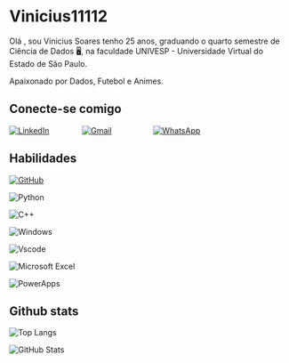 # Vinicius11112
Olá , sou Vinicius Soares tenho 25 anos, graduando o quarto semestre de Ciência de Dados 🖥, na faculdade UNIVESP - Universidade Virtual do Estado de São Paulo. 
        

Apaixonado por Dados, Futebol e Animes.

## Conecte-se comigo
[![LinkedIn](https://img.shields.io/badge/LinkedIn-0077B5?style=for-the-badge&logo=linkedin&logoColor=white)](https://www.linkedin.com/in/vinicius-soares-9a8bb01a3/)  
             [![Gmail](https://img.shields.io/badge/Gmail-333333?style=for-the-badge&logo=gmail&logoColor=red)](soaresvinicius11112@gmail.com)  
                 [![WhatsApp](https://img.shields.io/badge/WhatsApp-25D366?style=for-the-badge&logo=whatsapp&logoColor=white)](https://wa.me/55+11+965387790)  
                    


## Habilidades
[![GitHub](https://img.shields.io/badge/GitHub-100000?style=for-the-badge&logo=github&logoColor=white)](https://github.com/123PAU34)

![Python](https://img.shields.io/badge/python-3670A0?style=for-the-badge&logo=python&logoColor=ffdd54)

![C++](https://img.shields.io/badge/C%2B%2B-00599C?style=for-the-badge&logo=c%2B%2B&logoColor=white)

![Windows](https://img.shields.io/badge/Windows-000?style=for-the-badge&logo=windows&logoColor=2CA5E0)  

![Vscode](https://img.shields.io/badge/Vscode-007ACC?style=for-the-badge&logo=visual-studio-code&logoColor=white)

![Microsoft Excel](https://img.shields.io/badge/Microsoft_Excel-217346?style=for-the-badge&logo=microsoft-excel&logoColor=white)

![PowerApps](https://img.shields.io/badge/Microsoft_power_apps-9933CC?style=for-the-badge&logo=powerapps&logoColor=white)
 



## Github stats

![Top Langs](https://github-readme-stats-git-masterrstaa-rickstaa.vercel.app/api/top-langs/?username=Vinicius1112&bg_color=000&border_color=30A3DC&title_color=E94D5F&text_color=FFF) 

![GitHub Stats](https://github-readme-stats.vercel.app/api?username=Vinicius1112&theme=transparent&bg_color=000&border_color=30A3DC&show_icons=true&icon_color=30A3DC&title_color=E94D5F&text_color=FFF)
